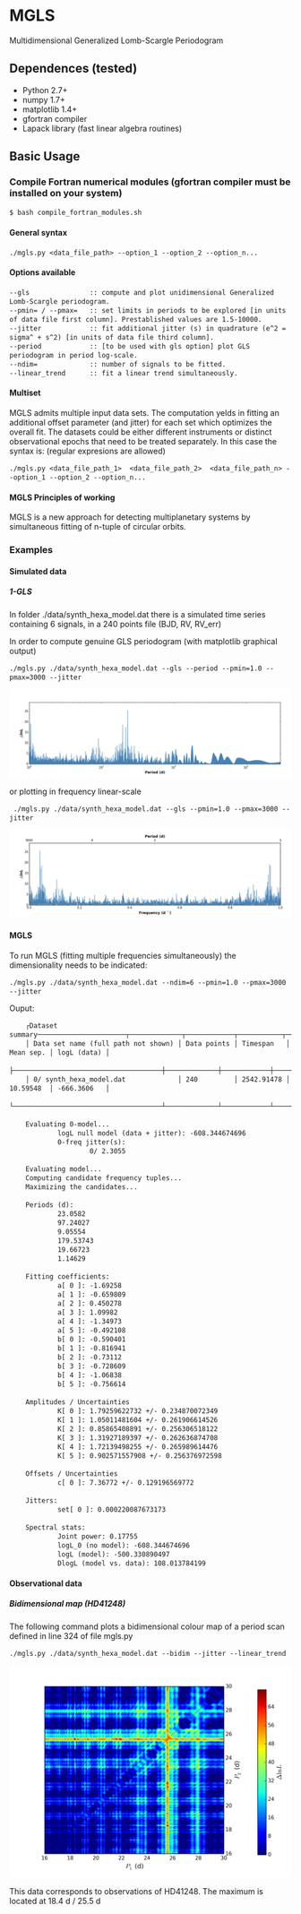 # MGLS
Multidimensional Generalized Lomb-Scargle Periodogram

## Dependences (tested)

* Python 2.7+
* numpy 1.7+
* matplotlib 1.4+
* gfortran compiler
* Lapack library (fast linear algebra routines)

## Basic Usage

### Compile Fortran numerical modules (gfortran compiler must be installed on your system)

    $ bash compile_fortran_modules.sh

#### General syntax

    ./mgls.py <data_file_path> --option_1 --option_2 --option_n...
    
#### Options available    
    --gls               :: compute and plot unidimensional Generalized Lomb-Scargle periodogram.
    --pmin= / --pmax=   :: set limits in periods to be explored [in units of data file first column]. Prestablished values are 1.5-10000.
    --jitter            :: fit additional jitter (s) in quadrature (e^2 = sigma^ + s^2) [in units of data file third column].
    --period            :: [to be used with gls option] plot GLS periodogram in period log-scale.
    --ndim=             :: number of signals to be fitted.
    --linear_trend      :: fit a linear trend simultaneously.        

#### Multiset 
MGLS admits multiple input data sets. The computation yelds in fitting an additional offset parameter (and jitter) for each set which optimizes the overall fit. The datasets could be either different instruments or distinct observational epochs that need to be treated separately. In this case the syntax is: (regular expresions are allowed)

    ./mgls.py <data_file_path_1>  <data_file_path_2>  <data_file_path_n> --option_1 --option_2 --option_n...

#### MGLS Principles of working
MGLS is a new approach for detecting multiplanetary systems by simultaneous fitting of n-tuple of circular orbits.  

### Examples

#### Simulated data
##### 1-GLS
In folder ./data/synth_hexa_model.dat there is a simulated time series containing 6 signals, in a 240 points file (BJD, RV, RV_err) 

In order to compute genuine GLS periodogram (with matplotlib graphical output)

    ./mgls.py ./data/synth_hexa_model.dat --gls --period --pmin=1.0 --pmax=3000 --jitter 
![Alt text](https://github.com/rosich/mgls/blob/master/hexa_gls.png "hexa")

or plotting in frequency linear-scale
     
     ./mgls.py ./data/synth_hexa_model.dat --gls --pmin=1.0 --pmax=3000 --jitter 
![Alt text](https://github.com/rosich/mgls/blob/master/hexa_gls_f.png "hexa_f")

#### MGLS
To run MGLS (fitting multiple frequencies simultaneously) the dimensionality needs to be indicated:

    ./mgls.py ./data/synth_hexa_model.dat --ndim=6 --pmin=1.0 --pmax=3000 --jitter
    
Ouput:


        ┌Dataset summary──────────────────────┬─────────────┬────────────┬───────────┬─────────────┐
        │ Data set name (full path not shown) │ Data points │ Timespan   │ Mean sep. │ logL (data) │
        ├─────────────────────────────────────┼─────────────┼────────────┼───────────┼─────────────┤
        │ 0/ synth_hexa_model.dat             │ 240         │ 2542.91478 │ 10.59548  │ -666.3606   │
        └─────────────────────────────────────┴─────────────┴────────────┴───────────┴─────────────┘

        Evaluating 0-model...
                logL null model (data + jitter): -608.344674696
                0-freq jitter(s):
                        0/ 2.3055

        Evaluating model...
        Computing candidate frequency tuples...
        Maximizing the candidates...

        Periods (d):
                23.0582
                97.24027
                9.05554
                179.53743
                19.66723
                1.14629

        Fitting coefficients:
                a[ 0 ]: -1.69258
                a[ 1 ]: -0.659809
                a[ 2 ]: 0.450278
                a[ 3 ]: 1.09982
                a[ 4 ]: -1.34973
                a[ 5 ]: -0.492108
                b[ 0 ]: -0.590401
                b[ 1 ]: -0.816941
                b[ 2 ]: -0.73112
                b[ 3 ]: -0.728609
                b[ 4 ]: -1.06838
                b[ 5 ]: -0.756614

        Amplitudes / Uncertainties
                K[ 0 ]: 1.79259622732 +/- 0.234870072349
                K[ 1 ]: 1.05011481604 +/- 0.261906614526
                K[ 2 ]: 0.85865408891 +/- 0.256306518122
                K[ 3 ]: 1.31927189397 +/- 0.262636874708
                K[ 4 ]: 1.72139498255 +/- 0.265989614476
                K[ 5 ]: 0.902571557908 +/- 0.256376972598

        Offsets / Uncertainties
                c[ 0 ]: 7.36772 +/- 0.129196569772

        Jitters:
                set[ 0 ]: 0.000220087673173

        Spectral stats:
                Joint power: 0.17755
                logL_0 (no model): -608.344674696
                logL (model): -500.330890497
                DlogL (model vs. data): 108.013784199

#### Observational data

##### Bidimensional map (HD41248)

The following command plots a bidimensional colour map of a period scan defined in line 324 of file mgls.py 

    ./mgls.py ./data/synth_hexa_model.dat --bidim --jitter --linear_trend
    
![Alt text](https://github.com/rosich/mgls/blob/master/bidim.png "bidim")

This data corresponds to observations of HD41248. The maximum is located at 18.4 d / 25.5 d
    
    


